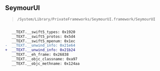 ## SeymourUI

> `/System/Library/PrivateFrameworks/SeymourUI.framework/SeymourUI`

```diff

   __TEXT.__swift5_types: 0x1920
   __TEXT.__swift5_protos: 0x5d4
   __TEXT.__swift5_mpenum: 0x1ec
-  __TEXT.__unwind_info: 0x21e64
+  __TEXT.__unwind_info: 0x21b24
   __TEXT.__eh_frame: 0x26838
   __TEXT.__objc_classname: 0xa97
   __TEXT.__objc_methname: 0x124aa

```
